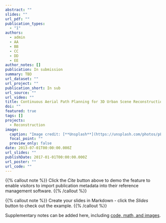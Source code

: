 ```yaml
---
abstract: ""
slides: ""
url_pdf: ""
publication_types:
  - "1"
authors:
  - admin
  - AA
  - BB
  - CC
  - DD
  - EE
author_notes: []
publication: In submission
summary: TBD
url_dataset: ""
url_project: ""
publication_short: In sub
url_source: ""
url_video: ""
title: Continuous Aerial Path Planning for 3D Urban Scene Reconstruction
doi: ""
featured: true
tags: []
projects:
  - Reconstruction
image:
  caption: "Image credit: [**Unsplash**](https://unsplash.com/photos/pLCdAaMFLTE)"
  focal_point: ""
  preview_only: false
date: 2013-07-01T00:00:00.000Z
url_slides: ""
publishDate: 2017-01-01T00:00:00.000Z
url_poster: ""
url_code: ""
---
```


{{% callout note %}}
Click the *Cite* button above to demo the feature to enable visitors to import publication metadata into their reference management software.
{{% /callout %}}

{{% callout note %}}
Create your slides in Markdown - click the *Slides* button to check out the example.
{{% /callout %}}

Supplementary notes can be added here, including [code, math, and images](https://wowchemy.com/docs/writing-markdown-latex/).

